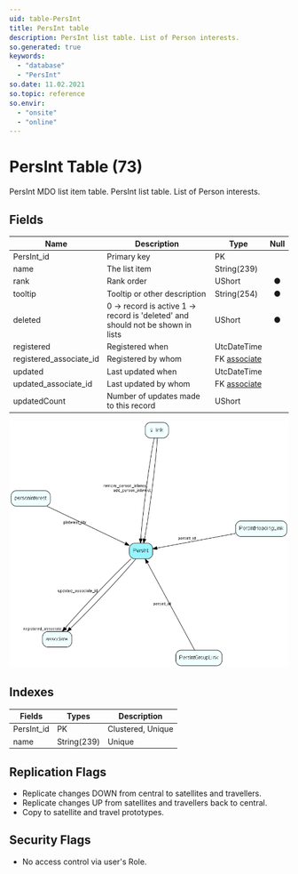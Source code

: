 ```yaml
---
uid: table-PersInt
title: PersInt table
description: PersInt list table. List of Person interests.
so.generated: true
keywords:
  - "database"
  - "PersInt"
so.date: 11.02.2021
so.topic: reference
so.envir:
  - "onsite"
  - "online"
---
```


# PersInt Table (73)

PersInt MDO list item table.
PersInt list table. List of Person interests.

## Fields

| Name | Description | Type | Null |
|------|-------------|------|:----:|
|PersInt\_id|Primary key|PK| |
|name|The list item|String(239)| |
|rank|Rank order|UShort|&#x25CF;|
|tooltip|Tooltip or other description|String(254)|&#x25CF;|
|deleted|0 -&gt; record is active 1 -&gt; record is &apos;deleted&apos; and should not be shown in lists|UShort|&#x25CF;|
|registered|Registered when|UtcDateTime| |
|registered\_associate\_id|Registered by whom|FK [associate](associate.md)| |
|updated|Last updated when|UtcDateTime| |
|updated\_associate\_id|Last updated by whom|FK [associate](associate.md)| |
|updatedCount|Number of updates made to this record|UShort| |


![PersInt table relationship diagram](./media/PersInt.png)

## Indexes

| Fields | Types | Description |
|--------|-------|-------------|
|PersInt\_id |PK |Clustered, Unique |
|name |String(239) |Unique |

## Replication Flags

* Replicate changes DOWN from central to satellites and travellers.
* Replicate changes UP from satellites and travellers back to central.
* Copy to satellite and travel prototypes.

## Security Flags

* No access control via user's Role.

